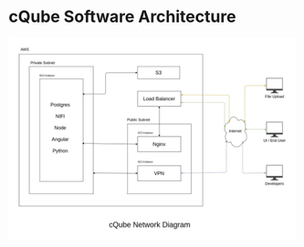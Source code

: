 # cQube Software Architecture



![cQube software architecture](https://github.com/Sunbird-cQube/community/blob/master/.gitbook/assets/cQube%20software%20architecture.png)



